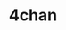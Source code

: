 ---
title: 4chan
crosslinks:
- AskReddit
- IAmA
- ShrugLifeSyndicate
- xkcd
- copypasta
- The_Donald
- CringeAnarchy
- classic4chan
- funny
- watchpeopledie
- place
- announcements
- gaming
- gifs
- greentext
- nottheonion
- WTF
- videos
---